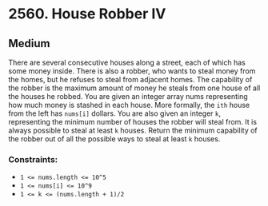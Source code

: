 # 2560. House Robber IV

## Medium

There are several consecutive houses along a street, each of which has some money inside. There is also a robber, who
wants to steal money from the homes, but he refuses to steal from adjacent homes. The capability of the robber is the
maximum amount of money he steals from one house of all the houses he robbed. You are given an integer array nums
representing how much money is stashed in each house. More formally, the `ith` house from the left has `nums[i]`
dollars. You are also given an integer `k`, representing the minimum number of houses the robber will steal from. It is
always possible to steal at least `k` houses. Return the minimum capability of the robber out of all the possible ways
to steal at least `k` houses.

### Constraints:

- `1 <= nums.length <= 10^5`
- `1 <= nums[i] <= 10^9`
- `1 <= k <= (nums.length + 1)/2`
